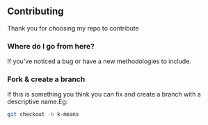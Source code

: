 ## Contributing

Thank you for choosing my repo to contribute

### Where do I go from here?

If you've noticed a bug or have a new methodologies to include. 

### Fork & create a branch

If this is something you think you can fix and create
a branch with a descriptive name.Eg:
```sh
git checkout -b k-means
```

